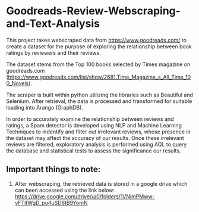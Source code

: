 # Goodreads-Review-Webscraping-and-Text-Analysis

This project takes webscraped data from https://www.goodreads.com/ to create a dataset for the purpose of exploring the relationship between book ratings by reviewers and their reviews.

The dataset stems from the Top 100 books selected by Times magazine on goodreads.com (https://www.goodreads.com/list/show/2681.Time_Magazine_s_All_Time_100_Novels).

The scraper is built within python utilizing the libraries such as Beautiful and Selenium. After retrieval, the data is processed and transformed for suitable loading into Arango (GraphDB). 

In order to accurately examine the relationship between reviews and ratings, a Spam detector is developed using NLP and Machine Learning Techniques to indentify and filter out irrelevant reviews, whose presence in the dataset may affect the accuracy of our results. Once these irrelevant reviews are filtered, exploratory analysis is performed using AQL to query the database and statistical tests to assess the significance our results.

## Important things to note:
1. After webscraping, the retrieved data is stored in a google drive which can been accessed using the link below:
https://drive.google.com/drive/u/0/folders/1VNimPMww-vFTifWgD_pu4uSD6tB9YomN
